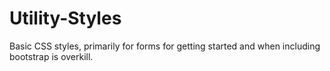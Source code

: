 Utility-Styles
==============

Basic CSS styles, primarily for forms for getting started and when including bootstrap is overkill.